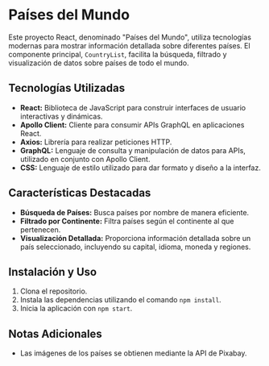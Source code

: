 # Países del Mundo

Este proyecto React, denominado "Países del Mundo", utiliza tecnologías modernas para mostrar información detallada sobre diferentes países. El componente principal, `CountryList`, facilita la búsqueda, filtrado y visualización de datos sobre países de todo el mundo.

## Tecnologías Utilizadas

- **React:** Biblioteca de JavaScript para construir interfaces de usuario interactivas y dinámicas.
- **Apollo Client:** Cliente para consumir APIs GraphQL en aplicaciones React.
- **Axios:** Librería para realizar peticiones HTTP.
- **GraphQL:** Lenguaje de consulta y manipulación de datos para APIs, utilizado en conjunto con Apollo Client.
- **CSS:** Lenguaje de estilo utilizado para dar formato y diseño a la interfaz.

## Características Destacadas

- **Búsqueda de Países:** Busca países por nombre de manera eficiente.
- **Filtrado por Continente:** Filtra países según el continente al que pertenecen.
- **Visualización Detallada:** Proporciona información detallada sobre un país seleccionado, incluyendo su capital, idioma, moneda y regiones.

## Instalación y Uso

1. Clona el repositorio.
2. Instala las dependencias utilizando el comando `npm install`.
3. Inicia la aplicación con `npm start`.

## Notas Adicionales

- Las imágenes de los países se obtienen mediante la API de Pixabay.
